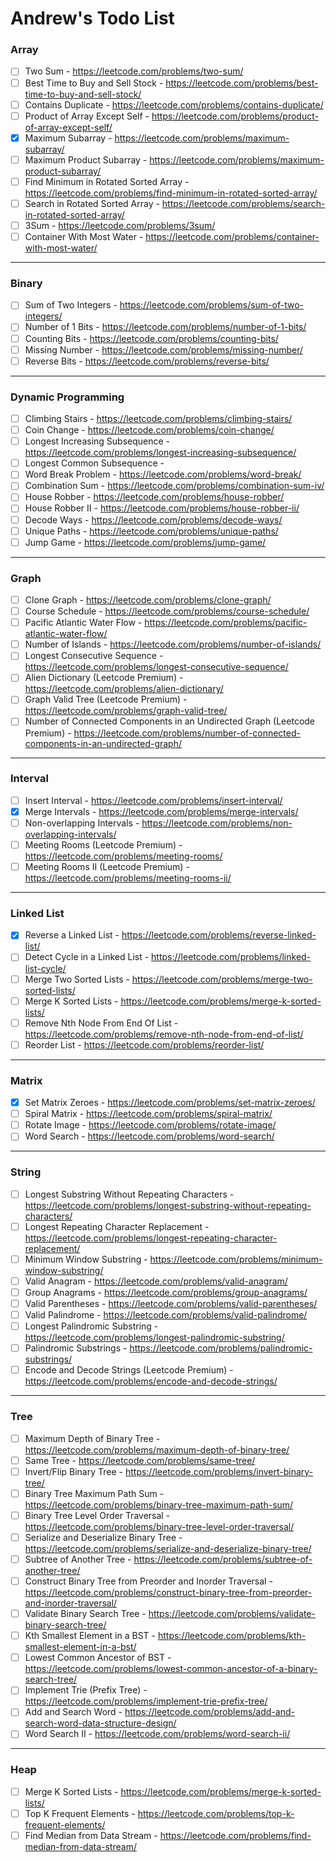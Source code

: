# Andrew's Todo List

### Array

- [ ] Two Sum - https://leetcode.com/problems/two-sum/
- [ ] Best Time to Buy and Sell Stock - https://leetcode.com/problems/best-time-to-buy-and-sell-stock/
- [ ] Contains Duplicate - https://leetcode.com/problems/contains-duplicate/
- [ ] Product of Array Except Self - https://leetcode.com/problems/product-of-array-except-self/
- [x] Maximum Subarray - https://leetcode.com/problems/maximum-subarray/
- [ ] Maximum Product Subarray - https://leetcode.com/problems/maximum-product-subarray/
- [ ] Find Minimum in Rotated Sorted Array - https://leetcode.com/problems/find-minimum-in-rotated-sorted-array/
- [ ] Search in Rotated Sorted Array - https://leetcode.com/problems/search-in-rotated-sorted-array/
- [ ] 3Sum - https://leetcode.com/problems/3sum/
- [ ] Container With Most Water - https://leetcode.com/problems/container-with-most-water/

---

### Binary

- [ ] Sum of Two Integers - https://leetcode.com/problems/sum-of-two-integers/
- [ ] Number of 1 Bits - https://leetcode.com/problems/number-of-1-bits/
- [ ] Counting Bits - https://leetcode.com/problems/counting-bits/
- [ ] Missing Number - https://leetcode.com/problems/missing-number/
- [ ] Reverse Bits - https://leetcode.com/problems/reverse-bits/

---

### Dynamic Programming

- [ ] Climbing Stairs - https://leetcode.com/problems/climbing-stairs/
- [ ] Coin Change - https://leetcode.com/problems/coin-change/
- [ ] Longest Increasing Subsequence - https://leetcode.com/problems/longest-increasing-subsequence/
- [ ] Longest Common Subsequence -
- [ ] Word Break Problem - https://leetcode.com/problems/word-break/
- [ ] Combination Sum - https://leetcode.com/problems/combination-sum-iv/
- [ ] House Robber - https://leetcode.com/problems/house-robber/
- [ ] House Robber II - https://leetcode.com/problems/house-robber-ii/
- [ ] Decode Ways - https://leetcode.com/problems/decode-ways/
- [ ] Unique Paths - https://leetcode.com/problems/unique-paths/
- [ ] Jump Game - https://leetcode.com/problems/jump-game/

---

### Graph

- [ ] Clone Graph - https://leetcode.com/problems/clone-graph/
- [ ] Course Schedule - https://leetcode.com/problems/course-schedule/
- [ ] Pacific Atlantic Water Flow - https://leetcode.com/problems/pacific-atlantic-water-flow/
- [ ] Number of Islands - https://leetcode.com/problems/number-of-islands/
- [ ] Longest Consecutive Sequence - https://leetcode.com/problems/longest-consecutive-sequence/
- [ ] Alien Dictionary (Leetcode Premium) - https://leetcode.com/problems/alien-dictionary/
- [ ] Graph Valid Tree (Leetcode Premium) - https://leetcode.com/problems/graph-valid-tree/
- [ ] Number of Connected Components in an Undirected Graph (Leetcode Premium) - https://leetcode.com/problems/number-of-connected-components-in-an-undirected-graph/

---

### Interval

- [ ] Insert Interval - https://leetcode.com/problems/insert-interval/
- [x] Merge Intervals - https://leetcode.com/problems/merge-intervals/
- [ ] Non-overlapping Intervals - https://leetcode.com/problems/non-overlapping-intervals/
- [ ] Meeting Rooms (Leetcode Premium) - https://leetcode.com/problems/meeting-rooms/
- [ ] Meeting Rooms II (Leetcode Premium) - https://leetcode.com/problems/meeting-rooms-ii/

---

### Linked List

- [x] Reverse a Linked List - https://leetcode.com/problems/reverse-linked-list/
- [ ] Detect Cycle in a Linked List - https://leetcode.com/problems/linked-list-cycle/
- [ ] Merge Two Sorted Lists - https://leetcode.com/problems/merge-two-sorted-lists/
- [ ] Merge K Sorted Lists - https://leetcode.com/problems/merge-k-sorted-lists/
- [ ] Remove Nth Node From End Of List - https://leetcode.com/problems/remove-nth-node-from-end-of-list/
- [ ] Reorder List - https://leetcode.com/problems/reorder-list/

---

### Matrix

- [x] Set Matrix Zeroes - https://leetcode.com/problems/set-matrix-zeroes/
- [ ] Spiral Matrix - https://leetcode.com/problems/spiral-matrix/
- [ ] Rotate Image - https://leetcode.com/problems/rotate-image/
- [ ] Word Search - https://leetcode.com/problems/word-search/

---

### String

- [ ] Longest Substring Without Repeating Characters - https://leetcode.com/problems/longest-substring-without-repeating-characters/
- [ ] Longest Repeating Character Replacement - https://leetcode.com/problems/longest-repeating-character-replacement/
- [ ] Minimum Window Substring - https://leetcode.com/problems/minimum-window-substring/
- [ ] Valid Anagram - https://leetcode.com/problems/valid-anagram/
- [ ] Group Anagrams - https://leetcode.com/problems/group-anagrams/
- [ ] Valid Parentheses - https://leetcode.com/problems/valid-parentheses/
- [ ] Valid Palindrome - https://leetcode.com/problems/valid-palindrome/
- [ ] Longest Palindromic Substring - https://leetcode.com/problems/longest-palindromic-substring/
- [ ] Palindromic Substrings - https://leetcode.com/problems/palindromic-substrings/
- [ ] Encode and Decode Strings (Leetcode Premium) - https://leetcode.com/problems/encode-and-decode-strings/

---

### Tree

- [ ] Maximum Depth of Binary Tree - https://leetcode.com/problems/maximum-depth-of-binary-tree/
- [ ] Same Tree - https://leetcode.com/problems/same-tree/
- [ ] Invert/Flip Binary Tree - https://leetcode.com/problems/invert-binary-tree/
- [ ] Binary Tree Maximum Path Sum - https://leetcode.com/problems/binary-tree-maximum-path-sum/
- [ ] Binary Tree Level Order Traversal - https://leetcode.com/problems/binary-tree-level-order-traversal/
- [ ] Serialize and Deserialize Binary Tree - https://leetcode.com/problems/serialize-and-deserialize-binary-tree/
- [ ] Subtree of Another Tree - https://leetcode.com/problems/subtree-of-another-tree/
- [ ] Construct Binary Tree from Preorder and Inorder Traversal - https://leetcode.com/problems/construct-binary-tree-from-preorder-and-inorder-traversal/
- [ ] Validate Binary Search Tree - https://leetcode.com/problems/validate-binary-search-tree/
- [ ] Kth Smallest Element in a BST - https://leetcode.com/problems/kth-smallest-element-in-a-bst/
- [ ] Lowest Common Ancestor of BST - https://leetcode.com/problems/lowest-common-ancestor-of-a-binary-search-tree/
- [ ] Implement Trie (Prefix Tree) - https://leetcode.com/problems/implement-trie-prefix-tree/
- [ ] Add and Search Word - https://leetcode.com/problems/add-and-search-word-data-structure-design/
- [ ] Word Search II - https://leetcode.com/problems/word-search-ii/

---

### Heap

- [ ] Merge K Sorted Lists - https://leetcode.com/problems/merge-k-sorted-lists/
- [ ] Top K Frequent Elements - https://leetcode.com/problems/top-k-frequent-elements/
- [ ] Find Median from Data Stream - https://leetcode.com/problems/find-median-from-data-stream/